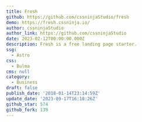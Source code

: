 ```yaml
---
title: Fresh
github: https://github.com/cssninjaStudio/fresh
demo: https://fresh.cssninja.io/
author: cssninjaStudio
author_link: https://github.com/cssninjaStudio
date: 2023-02-12T00:00:00.000Z
description: Fresh is a free landing page starter.
ssg:
  - Astro
css:
  - Bulma
cms: null
category:
  - Business
draft: false
publish_date: '2018-01-14T23:14:59Z'
update_date: '2023-09-17T16:18:26Z'
github_star: 574
github_fork: 139
---
```


